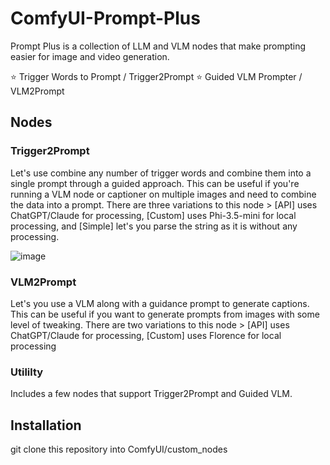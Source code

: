 # ComfyUI-Prompt-Plus
Prompt Plus is a collection of LLM and VLM nodes that make prompting easier for image and video generation.

⭐ Trigger Words to Prompt / Trigger2Prompt
⭐ Guided VLM Prompter / VLM2Prompt

## Nodes
### Trigger2Prompt
Let's use combine any number of trigger words and combine them into a single prompt through a guided approach. This can be useful if you're running a VLM node or captioner on multiple images and need to combine the data into a prompt.
There are three variations to this node > [API] uses ChatGPT/Claude for processing, [Custom] uses Phi-3.5-mini for local processing, and [Simple] let's you parse the string as it is without any processing.

![image](https://github.com/user-attachments/assets/f75c6b97-8535-499c-9da7-f7d71e85b33b)

### VLM2Prompt
Let's you use a VLM along with a guidance prompt to generate captions. This can be useful if you want to generate prompts from images with some level of tweaking.
There are two variations to this node > [API] uses ChatGPT/Claude for processing, [Custom] uses Florence for local processing

### Utililty
Includes a few nodes that support Trigger2Prompt and Guided VLM.

## Installation

git clone this repository into ComfyUI/custom_nodes
